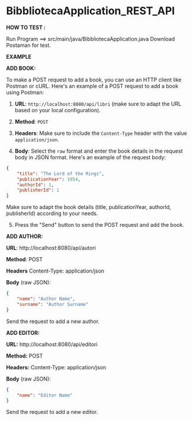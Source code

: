 # BibbliotecaApplication_REST_API
**HOW TO TEST :**

Run Program ==> src/main/java/BibbliotecaApplication.java
Download Postaman for test. 

**EXAMPLE**

**ADD BOOK:**

To make a POST request to add a book, you can use an HTTP client like Postman or cURL. Here's an example of a POST request to add a book using Postman:

1. **URL**: `http://localhost:8080/api/libri` (make sure to adapt the URL based on your local configuration).

2. **Method**: `POST`

3. **Headers**: Make sure to include the `Content-Type` header with the value `application/json`.

4. **Body**: Select the `raw` format and enter the book details in the request body in JSON format. Here's an example of the request body:

```json
{
    "title": "The Lord of the Rings",
    "publicationYear": 1954,
    "authorId": 1,
    "publisherId": 1
}
```

Make sure to adapt the book details (title, publicationYear, authorId, publisherId) according to your needs.

5. Press the "Send" button to send the POST request and add the book.


**ADD AUTHOR:**

**URL**: http://localhost:8080/api/autori

 **Method**: POST
 
**Headers** Content-Type: application/json

**Body** (raw JSON):

```json
{
    "name": "Author Name",
    "surname": "Author Surname"
}

```
Send the request to add a new author.


**ADD EDITOR:**

**URL:** http://localhost:8080/api/editori

**Method:** POST

**Headers:** Content-Type: application/json

**Body** (raw JSON):

```json
{
    "name": "Editor Name"
}
```
Send the request to add a new editor.
